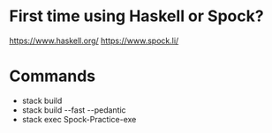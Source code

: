 # First time using Haskell or Spock?
https://www.haskell.org/
https://www.spock.li/

# Commands
- stack build
- stack build --fast --pedantic
- stack exec Spock-Practice-exe
